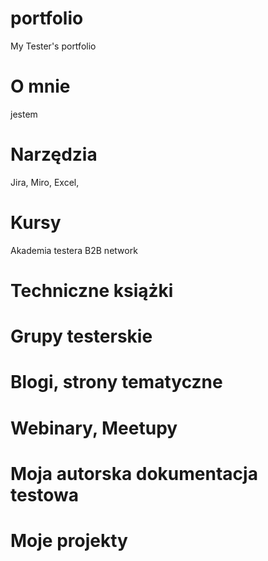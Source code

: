 # portfolio
My Tester's portfolio
# O mnie
jestem
# Narzędzia
Jira, Miro, Excel, 
# Kursy
Akademia testera B2B network
# Techniczne książki

# Grupy testerskie

# Blogi, strony tematyczne

# Webinary, Meetupy

# Moja autorska dokumentacja testowa

# Moje projekty
